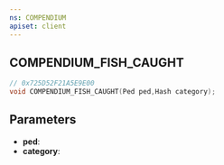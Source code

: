 ```yaml
---
ns: COMPENDIUM
apiset: client
---
```

## COMPENDIUM_FISH_CAUGHT

```c
// 0x725D52F21A5E9E00
void COMPENDIUM_FISH_CAUGHT(Ped ped,Hash category);
```


## Parameters
* **ped**:
* **category**: